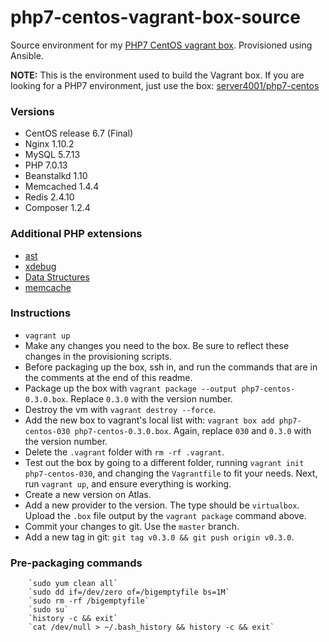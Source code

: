 # php7-centos-vagrant-box-source

Source environment for my [PHP7 CentOS vagrant box](https://atlas.hashicorp.com/server4001/boxes/php7-centos). Provisioned using Ansible.

**NOTE:** This is the environment used to build the Vagrant box. If you are looking for a PHP7 environment, just use the box: [server4001/php7-centos](https://atlas.hashicorp.com/server4001/boxes/php7-centos)

### Versions

* CentOS release 6.7 (Final)
* Nginx 1.10.2
* MySQL 5.7.13
* PHP 7.0.13
* Beanstalkd 1.10
* Memcached 1.4.4
* Redis 2.4.10
* Composer 1.2.4

### Additional PHP extensions

* [ast](https://github.com/nikic/php-ast)
* [xdebug](https://xdebug.org/)
* [Data Structures](http://docs.php.net/manual/en/book.ds.php)
* [memcache](http://php.net/manual/en/book.memcache.php)

### Instructions

* `vagrant up`
* Make any changes you need to the box. Be sure to reflect these changes in the provisioning scripts.
* Before packaging up the box, ssh in, and run the commands that are in the comments at the end of this readme.
* Package up the box with `vagrant package --output php7-centos-0.3.0.box`. Replace `0.3.0` with the version number.
* Destroy the vm with `vagrant destroy --force`.
* Add the new box to vagrant's local list with: `vagrant box add php7-centos-030 php7-centos-0.3.0.box`. Again, replace `030` and `0.3.0` with the version number.
* Delete the `.vagrant` folder with `rm -rf .vagrant`.
* Test out the box by going to a different folder, running `vagrant init php7-centos-030`, and changing the `Vagrantfile` to fit your needs. Next, run `vagrant up`, and ensure everything is working.
* Create a new version on Atlas.
* Add a new provider to the version. The type should be `virtualbox`. Upload the `.box` file output by the `vagrant package` command above.
* Commit your changes to git. Use the `master` branch.
* Add a new tag in git: `git tag v0.3.0 && git push origin v0.3.0`.

### Pre-packaging commands

        `sudo yum clean all`
        `sudo dd if=/dev/zero of=/bigemptyfile bs=1M`
        `sudo rm -rf /bigemptyfile`
        `sudo su`
        `history -c && exit`
        `cat /dev/null > ~/.bash_history && history -c && exit`
